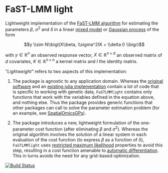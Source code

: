 # FaST-LMM light

Lightweight implementation of the [FaST-LMM algorithm](https://europepmc.org/article/med/21892150) for estimating the parameters $\beta$, $\sigma^2$ and $\delta$ in a linear [mixed model](https://en.wikipedia.org/wiki/Mixed_model) or [Gaussian process](https://en.wikipedia.org/wiki/Gaussian_process) of the form

$$y \\sim N\\bigl(X\\beta, \\sigma^2(K + \\delta I) \\bigr)$$

with $y\in\mathbb{R}^n$ an observed response vector, $X\in\mathbb{R}^{n\times d}$ an observed matrix of $d$ covariates, $K\in\mathbb{R}^{n\times n}$ a kernel matrix and $I$ the identity matrix. 

*"Lightweight"* refers to two aspects of this implementation:

1. The package is agnostic to any application domain. Whereas the [original software](https://fastlmm.github.io/) and an [existing julia implementation](https://github.com/sens/FaSTLMM.jl) contain a lot of code that is specific to working with genetic data, `FaSTLMMlight` contains only functions that work with the variables defined in the equation above, and nothing else. Thus the package provides generic functions that other packages can call to solve the parameter estimation problem (for an example, see [SpatialOmicsGPs](https://github.com/tmichoel/SpatialOmicsGPs.jl)).

2. The package introduces a new, lightweight formulation of the one-parameter cost function (after eliminating $\beta$ and $\sigma^2$). Whereas the original algorithm involves the solution of a linear system in each evaluation of the cost function (to express $\beta$ as a function of $\delta$), `FaSTLMMlight` uses [restricted maximum likelihood](https://en.wikipedia.org/wiki/Restricted_maximum_likelihood) properties to avoid this step, resulting in a cost function amenable to [automatic differentiation](https://julianlsolvers.github.io/Optim.jl/stable/user/gradientsandhessians/#Automatic-differentiation). This in turns avoids the need for any grid-based optimization.



[![Build Status](https://github.com/tmichoel/FaSTLMMlight.jl/actions/workflows/CI.yml/badge.svg?branch=master)](https://github.com/tmichoel/FaSTLMMlight.jl/actions/workflows/CI.yml?query=branch%3Amaster)
